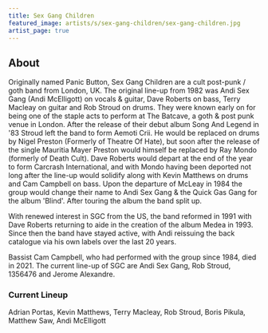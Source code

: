 ```yaml
---
title: Sex Gang Children
featured_image: artists/s/sex-gang-children/sex-gang-children.jpg
artist_page: true
---
```

## About

Originally named Panic Button, Sex Gang Children are a cult post-punk / goth band from London, UK.
The original line-up from 1982 was Andi Sex Gang (Andi McElligott) on vocals & guitar, Dave Roberts on bass, Terry Macleay on guitar and Rob Stroud on drums. They were known early on for being one of the staple acts to perform at The Batcave, a goth & post punk venue in London.
After the release of their debut album Song And Legend in '83 Stroud left the band to form Aemoti Crii. He would be replaced on drums by Nigel Preston (Formerly of Theatre Of Hate), but soon after the release of the single Mauritia Mayer Preston would himself be replaced by Ray Mondo (formerly of Death Cult). Dave Roberts would depart at the end of the year to form Carcrash International, and with Mondo having been deported not long after the line-up would solidify along with Kevin Matthews on drums and Cam Campbell on bass.
Upon the departure of McLeay in 1984 the group would change their name to Andi Sex Gang & the Quick Gas Gang for the album 'Blind'. After touring the album the band split up.

With renewed interest in SGC from the US, the band reformed in 1991 with Dave Roberts returning to aide in the creation of the album Medea in 1993. Since then the band have stayed active, with Andi reissuing the back catalogue via his own labels over the last 20 years.

Bassist Cam Campbell, who had performed with the group since 1984, died in 2021. The current line-up of SGC are Andi Sex Gang, Rob Stroud, 1356476 and Jerome Alexandre.  

### Current Lineup

Adrian Portas, Kevin Matthews, Terry Macleay, Rob Stroud, Boris Pikula, Matthew Saw, Andi McElligott

